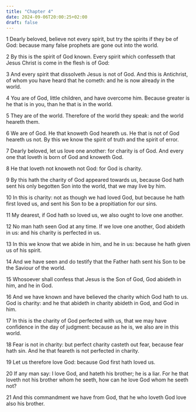 ```yaml
---
title: "Chapter 4"
date: 2024-09-06T20:00:25+02:00
draft: false
---
```



1 Dearly beloved, believe not every spirit, but try the spirits if they be of God: because many false prophets are gone out into the world.

2 By this is the spirit of God known. Every spirit which confesseth that Jesus Christ is come in the flesh is of God:

3 And every spirit that dissolveth Jesus is not of God. And this is Antichrist, of whom you have heard that he cometh: and he is now already in the world.

4 You are of God, little children, and have overcome him. Because greater is he that is in you, than he that is in the world.

5 They are of the world. Therefore of the world they speak: and the world heareth them.

6 We are of God. He that knoweth God heareth us. He that is not of God heareth us not. By this we know the spirit of truth and the spirit of error.

7 Dearly beloved, let us love one another: for charity is of God. And every one that loveth is born of God and knoweth God.

8 He that loveth not knoweth not God: for God is charity.

9 By this hath the charity of God appeared towards us, because God hath sent his only begotten Son into the world, that we may live by him.

10 In this is charity: not as though we had loved God, but because he hath first loved us, and sent his Son to be a propitiation for our sins.

11 My dearest, if God hath so loved us, we also ought to love one another.

12 No man hath seen God at any time. If we love one another, God abideth in us: and his charity is perfected in us.

13 In this we know that we abide in him, and he in us: because he hath given us of his spirit.

14 And we have seen and do testify that the Father hath sent his Son to be the Saviour of the world.

15 Whosoever shall confess that Jesus is the Son of God, God abideth in him, and he in God.

16 And we have known and have believed the charity which God hath to us. God is charity: and he that abideth in charity abideth in God, and God in him.

17 In this is the charity of God perfected with us, that we may have confidence in the day of judgment: because as he is, we also are in this world.

18 Fear is not in charity: but perfect charity casteth out fear, because fear hath sin. And he that feareth is not perfected in charity.

19 Let us therefore love God: because God first hath loved us.

20 If any man say: I love God, and hateth his brother; he is a liar. For he that loveth not his brother whom he seeth, how can he love God whom he seeth not?

21 And this commandment we have from God, that he who loveth God love also his brother.

